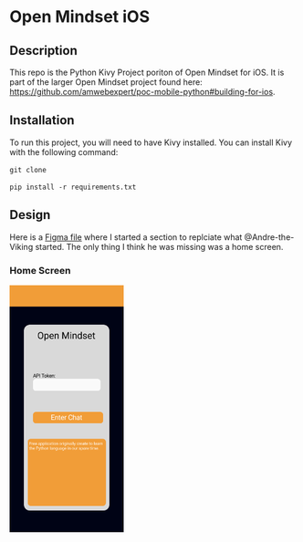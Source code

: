 # Open Mindset iOS

## Description
This repo is the Python Kivy Project poriton of Open Mindset for iOS. It is part of the larger Open Mindset project found here: https://github.com/amwebexpert/poc-mobile-python#building-for-ios.


## Installation
To run this project, you will need to have Kivy installed. You can install Kivy with the following command:

```
git clone 
```

```
pip install -r requirements.txt
```


## Design

Here is a [Figma file](https://www.figma.com/file/RhfEYjaAIAjcj0HtC75XPH/Rough-Drafts?type=design&node-id=0%3A1&mode=design&t=vFZpgEfNsZ1XkZyg-1) where I started a section to replciate what @Andre-the-Viking started. The only thing I think he was missing was a home screen.

### Home Screen
<!-- ![HomeScreen](images/HomeScreen.png) -->
<img src="images/HomeScreen.png" alt="HomeScreen Image" width="200"/>
